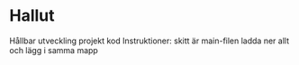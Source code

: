 # Hallut
Hållbar utveckling projekt kod
Instruktioner: 
skitt är main-filen
ladda ner allt och lägg i samma mapp
